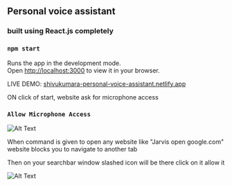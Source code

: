 ## Personal voice assistant 

### built using React.js completely

### `npm start`

Runs the app in the development mode.\
Open [http://localhost:3000](http://localhost:3000) to view it in your browser.


LIVE DEMO: [shivukumara-personal-voice-assistant.netlify.app](shivukumara-personal-voice-assistant.netlify.app)


ON click of start, website ask for microphone access 
### `Allow Microphone Access`

![Alt Text](https://encrypted-tbn0.gstatic.com/images?q=tbn:ANd9GcRJs2NQPukSCUbLZjXQFquy238_Va-jtVAdELqG9XDYcEYjQqgLU6Y0XjF2sSvIQlyVdtI&usqp=CAU)

When command is given to open any website like "Jarvis open google.com" website blocks you to navigate to another tab 

Then on your searchbar window slashed icon will be there click on it allow it

![Alt Text](https://support.pearson.com/getsupport/servlet/rtaImage?eid=ka05p00000069ru&feoid=00Nb000000A84sX&refid=0EM0N000001WwZC)
